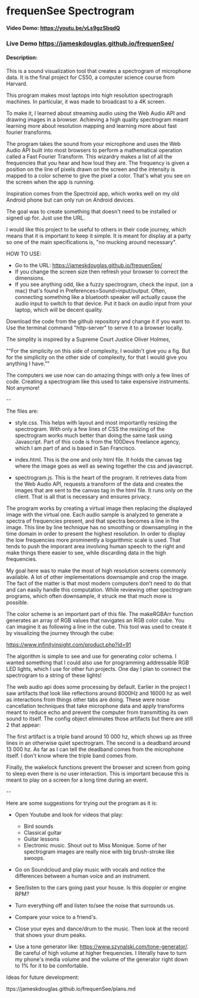 # frequenSee Spectrogram 
#### Video Demo:  https://youtu.be/vLs9gzSbqdQ
### Live Demo https://jameskdouglas.github.io/frequenSee/
#### Description:

This is a sound visualization tool that creates a spectrogram of microphone data. It is the final project for CS50, a computer science course from Harvard. 

This program makes most laptops into high resolution spectrograph machines. In particular, it was made to broadcast to a 4K screen.

To make it, I learned about streaming audio using the Web Audio API and drawing images in a browser. Achieving a high quality spectrogram meant learning more about resolution mapping and learning more about fast fourier transforms.

The program takes the sound from your microphone and uses the Web Audio API built into most browsers to perform a mathematical operation called a Fast Fourier Transform. This wizardry makes a list of all the frequencies that you hear and how loud they are. The frequency is given a position on the line of pixels drawn on the screen and the intensity is mapped to a color scheme to give the pixel a color. That's what you see on the screen when the app is running. 

Inspiration comes from the Spectroid app, which works well on my old Android phone but can only run on Android devices.

The goal was to create something that doesn't need to be installed or signed up for. Just use the URL. 

I would like this project to be useful to others in their code journey, which means that it is important to keep it simple. It is meant for display at a party so one of the main specifications is, "no mucking around necessary".

HOW TO USE:
- Go to the URL: https://jameskdouglas.github.io/frequenSee/
- If you change the screen size then refresh your browser to correct the dimensions.
- If you see anything odd, like a fuzzy spectrogram, check the input. (on a mac) that's found in Preferences>Sound>input/output. Often, connecting something like a bluetooth speaker will actually cause the audio input to switch to that device. Put it back on audio input from your laptop, which will be decent quality.

Download the code from the github repository and change it if you want to. Use the terminal command "http-server" to serve it to a browser locally.

The simplity is inspired by a Supreme Court Justice Oliver Holmes,

"“For the simplicity on this side of complexity, I wouldn't give you a fig. But for the simplicity on the other side of complexity, for that I would give you anything I have.”"

The computers we use now can do amazing things with only a few lines of code. Creating a spectrogram like this used to take expensive instruments. Not anymore!

--

The files are:
- style.css. This helps with layout and most importantly resizing the spectrogram. With only a few lines of CSS the resizing of the spectrogram works much better than doing the same task using Javascript. Part of this code is from the 100Devs freelance agency, which I am part of and is based in San Francisco.

- index.html. This is the one and only html file. It holds the canvas tag where the image goes as well as sewing together the css and javascript.

- spectrogram.js. This is the heart of the program. It retrieves data from the Web Audio API, requests a transform of the data and creates the images that are sent to the canvas tag in the html file. It runs only on the client. That is all that is necessary and ensures privacy.

The program works by creating a virtual image then replacing the displayed image with the virtual one. Each audio sample is analyzed to generate a spectra of frequencies present, and that spectra becomes a line in the image. This line by line technique has no smoothing or downsampling in the time domain in order to present the highest resolution. In order to display the low frequencies more prominently a logarithmic scale is used. That tends to push the imporant area involving human speech to the right and make things there easier to see, while discarding data in the high frequencies.

My goal here was to make the most of high resolution screens commonly available. A lot of other implementations downsample and crop the image. The fact of the matter is that most modern computers don't need to do that and can easily handle this computation. While reviewing other spectrogram programs, which often downsample, it struck me that much more is possible. 

The color scheme is an important part of this file. The makeRGBArr function generates an array of RGB values that navigates an RGB color cube. You can imagine it as following a line in the cube. This tool was used to create it by visualizing the journey through the cube:

https://www.infinityinsight.com/product.php?id=91

The algorithm is simple to see and use for generating color schema. I wanted something that I could also use for programming addressable RGB LED lights, which I use for other fun projects. One day I plan to connect the spectrogram to a string of these lights!

The web audio api does some processing by default. Earlier in the project I saw artifacts that look like reflections around 8000Hz and 16000 hz as well as interactions from things other tabs are doing. These were noise cancellation techniques that take microphone data and apply transforms meant to reduce echo and prevent the computer from transmitting its own sound to itself. The config object eliminates those artifacts but there are still 2 that appear:

The first artifact is a triple band around 10 000 hz, which shows up as three lines in an otherwise quiet spectrogram. The second is a deadband around 13 000 hz. As far as I can tell the deadband comes from the microphone itself. I don't know where the triple band comes from. 

Finally, the wakelock functions prevent the browser and screen from going to sleep even there is no user interaction. This is important because this is meant to play on a screen for a long time during an event.

--

Here are some suggestions for trying out the program as it is:

- Open Youtube and look for videos that play:
    - Bird sounds
    - Classical guitar
    - Guitar lessons 
    - Electronic music. Shout out to Miss Monique. Some of her spectrogram images are really nice with big brush-stroke like swoops.

- Go on Soundcloud and play music with vocals and notice the differences between a human voice and an instrument.  

- See/listen to the cars going past your house. Is this doppler or engine RPM?

- Turn everything off and listen to/see the noise that surrounds us.

- Compare your voice to a friend's.

- Close your eyes and dance/drum to the music. Then look at the record that shows your drum peaks. 

- Use a tone generator like: https://www.szynalski.com/tone-generator/. Be careful of high volume at higher frequencies. I literally have to turn my phone's media volume and the volume of the generator right down to 1% for it to be comfortable.

Ideas for future development:

ttps://jameskdouglas.github.io/frequenSee/plans.md